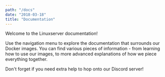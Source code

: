 ```yaml
---
path: "/docs"
date: "2018-03-18"
title: "Documentation"
---
```


<div class="preface">
Welcome to the Linuxserver documentation!
</div>

<p></p>
Use the navigation menu to explore the documentation that surrounds our Docker images. You can find various pieces of information - from learning how to use our images, to more advanced explanations of how we piece everything together.

Don't forget if you need extra help to hop onto our Discord server!
